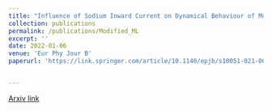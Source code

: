 ```yaml
---
title: "Influence of Sodium Inward Current on Dynamical Behaviour of Modified Morris-Lecar Model"
collection: publications
permalink: /publications/Modified_ML
excerpt: ''
date: 2022-01-06
venue: 'Eur Phy Jour B'
paperurl: 'https://link.springer.com/article/10.1140/epjb/s10051-021-00269-7'


---
```


[Arxiv link](https://arxiv.org/pdf/2009.06979.pdf)



